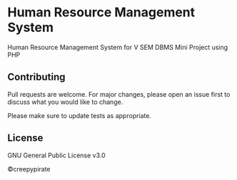 
# Human Resource Management System

Human Resource Management System for V SEM DBMS Mini Project using PHP

## Contributing
Pull requests are welcome. For major changes, please open an issue first to discuss what you would like to change.

Please make sure to update tests as appropriate.

## License
GNU General Public License v3.0

©creepypirate

